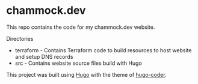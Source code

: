 # chammock.dev
This repo contains the code for my chammock.dev website.


Directories
- terraform - Contains Terraform code to build resources to host website and setup DNS records
- src - Contains website source files build with Hugo


This project was built using [Hugo](https://gohugo.io/) with the theme of [hugo-coder](https://themes.gohugo.io/hugo-coder/).

